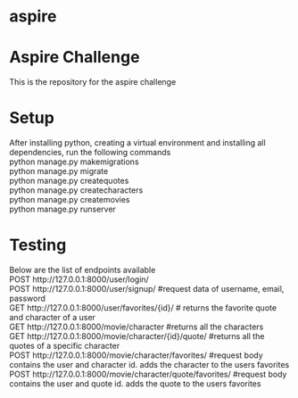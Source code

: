 # aspire
<div>
<h1>Aspire Challenge</h1>
  This is the repository for the aspire challenge
</div>
<div>
<h1>Setup</h1>
  After installing python, creating a virtual environment and installing all dependencies, run the following commands<br>
  python manage.py makemigrations<br>
  python manage.py migrate<br>
  python manage.py createquotes<br>
  python manage.py createcharacters<br>
  python manage.py createmovies<br>
  python manage.py runserver<br>
  </div>
<div>
<h1>Testing</h1>
Below are the list of endpoints available<br>
  POST http://127.0.0.1:8000/user/login/<br>
  POST http://127.0.0.1:8000/user/signup/  #request data of username, email, password<br>
  GET http://127.0.0.1:8000/user/favorites/{id}/ # returns the favorite quote and character of a user<br>
  GET http://127.0.0.1:8000/movie/character #returns all the characters <br>
  GET http://127.0.0.1:8000/movie/character/{id}/quote/ #returns all the quotes of a specific character<br>
  POST http://127.0.0.1:8000/movie/character/favorites/ #request body contains the user and character id. adds the character to the users favorites<br>
  POST http://127.0.0.1:8000/movie/character/quote/favorites/ #request body contains the user and quote id. adds the quote to the users favorites<br>
</div>
